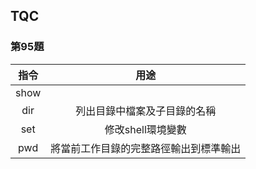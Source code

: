 ## TQC

### 第95題

| 指令 | 用途 |
| :---: | :---: |
| show |  |
| dir | 列出目錄中檔案及子目錄的名稱 |
| set | 修改shell環境變數 |
| pwd | 將當前工作目錄的完整路徑輸出到標準輸出 |